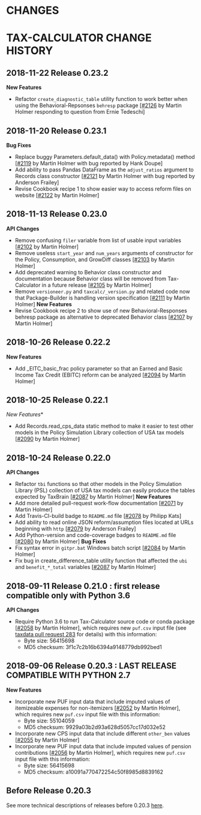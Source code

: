 CHANGES
=======

TAX-CALCULATOR CHANGE HISTORY
=============================


2018-11-22 Release 0.23.2
-------------------------
**New Features**
- Refactor `create_diagnostic_table` utility function to work better when using the Behavioral-Repsonses `behresp` package
  [[#2126](https://github.com/open-source-economics/Tax-Calculator/pull/2126)
  by Martin Holmer responding to question from Ernie Tedeschi]


2018-11-20 Release 0.23.1
-------------------------
**Bug Fixes**
- Replace buggy Parameters.default_data() with Policy.metadata() method
  [[#2119](https://github.com/open-source-economics/Tax-Calculator/pull/2119)
  by Martin Holmer with bug reported by Hank Doupe]
- Add ability to pass Pandas DataFrame as the `adjust_ratios` argument to Records class constructor
  [[#2121](https://github.com/open-source-economics/Tax-Calculator/pull/2121)
  by Martin Holmer with bug reported by Anderson Frailey]
- Revise Cookbook recipe 1 to show easier way to access reform files on website
  [[#2122](https://github.com/open-source-economics/Tax-Calculator/pull/2122)
  by Martin Holmer]


2018-11-13 Release 0.23.0
-------------------------
**API Changes**
- Remove confusing `filer` variable from list of usable input variables
  [[#2102](https://github.com/open-source-economics/Tax-Calculator/pull/2102)
  by Martin Holmer]
- Remove useless `start_year` and `num_years` arguments of constructor for the Policy, Consumption, and GrowDiff classes
  [[#2103](https://github.com/open-source-economics/Tax-Calculator/pull/2103)
  by Martin Holmer]
- Add deprecated warning to Behavior class constructor and documentation because Behavior class will be removed from Tax-Calculator in a future release
  [[#2105](https://github.com/open-source-economics/Tax-Calculator/pull/2105)
  by Martin Holmer]
- Remove `versioneer.py` and `taxcalc/_version.py` and related code now that Package-Builder is handling version specification
  [[#2111](https://github.com/open-source-economics/Tax-Calculator/pull/2111)
  by Martin Holmer]
**New Features**
- Revise Cookbook recipe 2 to show use of new Behavioral-Responses behresp package as alternative to deprecated Behavior class
  [[#2107](https://github.com/open-source-economics/Tax-Calculator/pull/2107)
  by Martin Holmer]


2018-10-26 Release 0.22.2
-------------------------
**New Features**
- Add _EITC_basic_frac policy parameter so that an Earned and Basic Income Tax Credit (EBITC) reform can be analyzed
  [[#2094](https://github.com/open-source-economics/Tax-Calculator/pull/2094)
  by Martin Holmer]


2018-10-25 Release 0.22.1
-------------------------
*New Features**
- Add Records.read_cps_data static method to make it easier to test other models in the Policy Simulation Library collection of USA tax models
  [[#2090](https://github.com/open-source-economics/Tax-Calculator/pull/2090)
  by Martin Holmer]


2018-10-24 Release 0.22.0
-------------------------
**API Changes**
- Refactor `tbi` functions so that other models in the Policy Simulation Library (PSL) collection of USA tax models can easily produce the tables expected by TaxBrain
  [[#2087](https://github.com/open-source-economics/Tax-Calculator/pull/2087)
  by Martin Holmer]
**New Features**
- Add more detailed pull-request work-flow documentation
  [[#2071](https://github.com/open-source-economics/Tax-Calculator/pull/2071)
  by Martin Holmer]
- Add Travis-CI-build badge to `README.md` file
  [[#2078](https://github.com/open-source-economics/Tax-Calculator/pull/2078)
  by Philipp Kats]
- Add ability to read online JSON reform/assumption files located at URLs beginning with `http`
  [[#2079](https://github.com/open-source-economics/Tax-Calculator/pull/2079)
  by Anderson Frailey]
- Add Python-version and code-coverage badges to `README.md` file
  [[#2080](https://github.com/open-source-economics/Tax-Calculator/pull/2080)
  by Martin Holmer]
**Bug Fixes**
- Fix syntax error in `gitpr.bat` Windows batch script
  [[#2084](https://github.com/open-source-economics/Tax-Calculator/pull/2084)
  by Martin Holmer]
- Fix bug in create_difference_table utility function that affected the `ubi` and `benefit_*_total` variables
  [[#2087](https://github.com/open-source-economics/Tax-Calculator/pull/2087)
  by Martin Holmer]


2018-09-11 Release 0.21.0 : first release compatible only with Python 3.6
-------------------------------------------------------------------------
**API Changes**
- Require Python 3.6 to run Tax-Calculator source code or conda package
  [[#2058](https://github.com/open-source-economics/Tax-Calculator/pull/2058)
  by Martin Holmer], which requires new `puf.csv` input file (see [taxdata pull request 283](https://github.com/open-source-economics/taxdata/pull/283) for details) with this information:
  * Byte size: 56415698
  * MD5 checksum: 3f1c7c2b16b6394a9148779db992bed1


2018-09-06 Release 0.20.3 : LAST RELEASE COMPATIBLE WITH PYTHON 2.7
-------------------------------------------------------------------
**New Features**
- Incorporate new PUF input data that include imputed values of itemizeable expenses for non-itemizers
  [[#2052](https://github.com/open-source-economics/Tax-Calculator/pull/2052)
  by Martin Holmer], which requires new `puf.csv` input file with this information:
  * Byte size: 55104059
  * MD5 checksum: 9929a03b2d93a628d5057cc17d032e52
- Incorporate new CPS input data that include different `other_ben` values
  [[#2055](https://github.com/open-source-economics/Tax-Calculator/pull/2055)
  by Martin Holmer]
- Incorporate new PUF input data that include imputed values of pension contributions
  [[#2056](https://github.com/open-source-economics/Tax-Calculator/pull/2056)
  by Martin Holmer], which requires new `puf.csv` input file with this information:
  * Byte size: 56415698
  * MD5 checksum: a10091a770472254c50f8985d8839162


Before Release 0.20.3
---------------------
See more technical descriptions of releases before 0.20.3 [here](https://github.com/open-source-economics/Tax-Calculator/blob/master/RELEASES.md#2018-08-10-release-0202).
